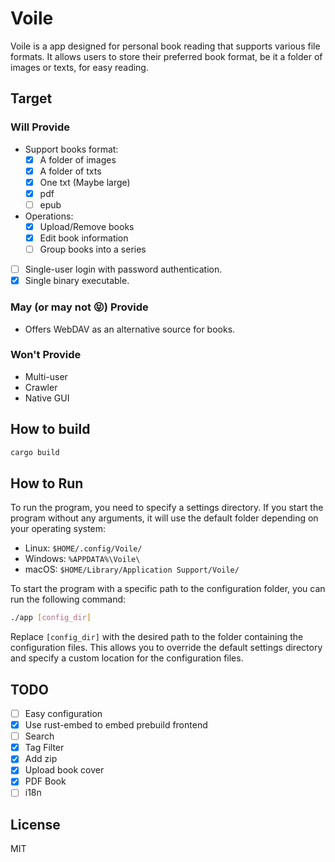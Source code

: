 # Voile

Voile is a app designed for personal book reading that supports various file formats. It allows users to store their preferred book format, be it a folder of images or texts, for easy reading.

## Target

### Will Provide

* Support books format:
    * [x] A folder of images
    * [x] A folder of txts
    * [x] One txt (Maybe large)
    * [x] pdf
    * [ ] epub
* Operations:
    * [x] Upload/Remove books
    * [x] Edit book information
    * [ ] Group books into a series
* [ ] Single-user login with password authentication.
* [x] Single binary executable.

### **May (or may not 😝)** Provide

* Offers WebDAV as an alternative source for books.

### Won't Provide

* Multi-user
* Crawler
* Native GUI

## How to build

```bash
cargo build
```

## How to Run

To run the program, you need to specify a settings directory. If you start the program without any arguments, it will use the default folder depending on your operating system:

* Linux: `$HOME/.config/Voile/`
* Windows: `%APPDATA%\Voile\`
* macOS: `$HOME/Library/Application Support/Voile/`

To start the program with a specific path to the configuration folder, you can run the following command:

```bash
./app [config_dir]
```

Replace `[config_dir]` with the desired path to the folder containing the configuration files. This allows you to override the default settings directory and specify a custom location for the configuration files.

## TODO

- [ ] Easy configuration
- [x] Use rust-embed to embed prebuild frontend
- [ ] Search
- [x] Tag Filter
- [x] Add zip
- [x] Upload book cover
- [x] PDF Book
- [ ] i18n

## License

MIT
